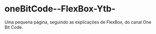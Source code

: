 # oneBitCode--FlexBox-Ytb-
Uma pequena página, seguindo as explicações de FlexBox, do canal One Bit Code.
